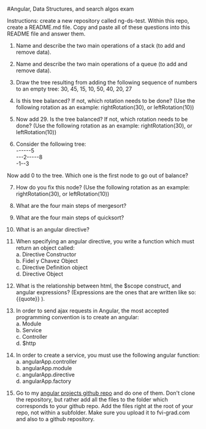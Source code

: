 #Angular, Data Structures, and search algos exam

Instructions: create a new repository called ng-ds-test. Within this repo, create a README.md file. Copy and paste all of these questions into this README file and answer them.

1. Name and describe the two main operations of a stack (to add and remove data).


2. Name and describe the two main operations of a queue (to add and remove data).

3. Draw the tree resulting from adding the following sequence of numbers to an empty tree: 30, 45, 15, 10, 50, 40, 20, 27


4. Is this tree balanced? If not, which rotation needs to be done? (Use the following rotation as an example: rightRotation(30), or leftRotation(10))


5. Now add 29. Is the tree balanced? If not, which rotation needs to be done? (Use the following rotation as an example: rightRotation(30), or leftRotation(10))

6. Consider the following tree:    
  ------5  
  ---2-----8  
  -1--3  

  Now add 0 to the tree. Which one is the first node to go out of balance?


7. How do you fix this node? (Use the following rotation as an example: rightRotation(30), or leftRotation(10))

8. What are the four main steps of mergesort?

9. What are the four main steps of quicksort?

10. What is an angular directive?

11. When specifying an angular directive, you write a function which must return an object called:  
  a. Directive Constructor  
  b. Fidel y Chavez Object  
  c. Directive Definition object  
  d. Directive Object  

12. What is the relationship between html, the $scope construct, and angular expressions? (Expressions are the ones that are written like so: {{quote}} ).

13. In order to send ajax requests in Angular, the most accepted programming convention is to create an angular:  
  a. Module    
  b. Service  
  c. Controller  
  d. $http  

14. In order to create a service, you must use the following angular function:  
  a. angularApp.controller  
  b. angularApp.module  
  c. angularApp.directive  
  d. angularApp.factory  

15. Go to my [angular projects github repo](https://github.com/Swolebrain/ng-starter-projects) and do one of them. Don't clone the repository, but rather add all the files to the folder which corresponds to your github repo. Add the files right at the root of your repo, not within a subfolder. Make sure you upload it to fvi-grad.com and also to a github repository.
